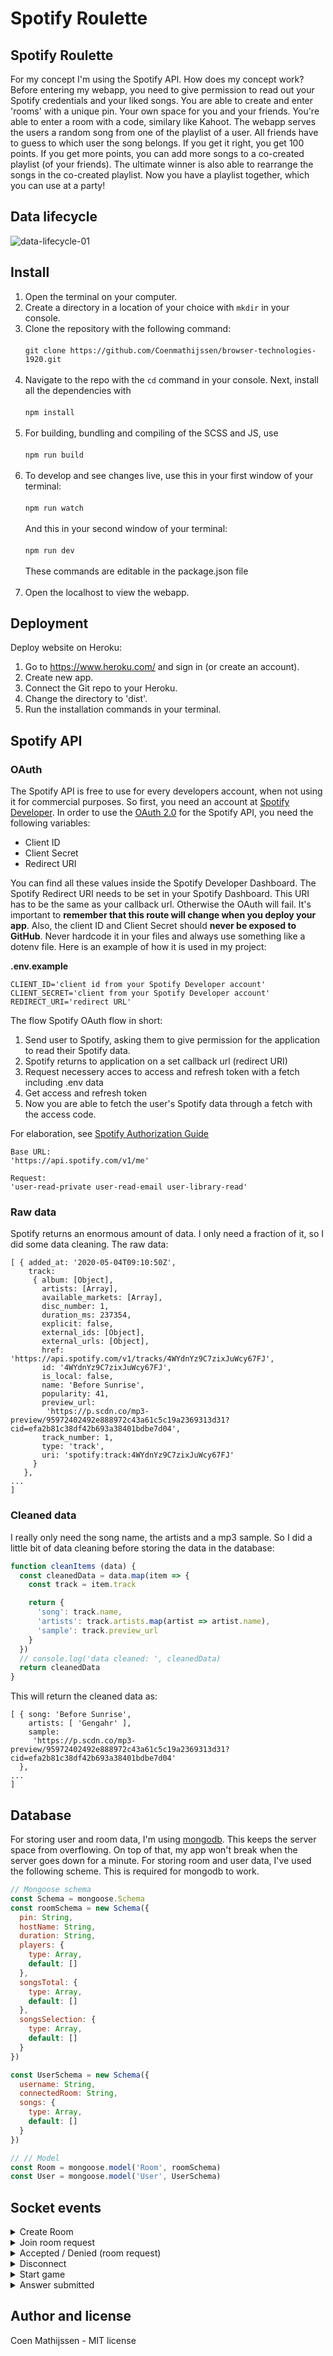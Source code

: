 # Spotify Roulette
## Spotify Roulette
For my concept I'm using the Spotify API. How does my concept work? Before entering my webapp, you need to give permission to read out your Spotify credentials and your liked songs. You are able to create and enter 'rooms' with a unique pin. Your own space for you and your friends. You're able to enter a room with a code, similary like Kahoot. The webapp serves the users a random song from one of the playlist of a user. All friends have to guess to which user the song belongs. If you get it right, you get 100 points. If you get more points, you can add more songs to a co-created playlist (of your friends). The ultimate winner is also able to rearrange the songs in the co-created playlist. Now you have a playlist together, which you can use at a party!

## Data lifecycle
![data-lifecycle-01](https://user-images.githubusercontent.com/43337909/79839837-641a8400-83b5-11ea-896f-4e9dbc155346.jpg)

## Install
1. Open the terminal on your computer.
2. Create a directory in a location of your choice with `mkdir` in your console.
3. Clone the repository with the following command:
<br></br>
`git clone https://github.com/Coenmathijssen/browser-technologies-1920.git`
<br></br>
4. Navigate to the repo with the `cd` command in your console. Next, install all the dependencies with 
<br></br>
`npm install`
<br></br>
5. For building, bundling and compiling of the SCSS and JS, use
<br></br>
`npm run build`
<br></br>
6. To develop and see changes live, use this in your first window of your terminal:
<br></br>
`npm run watch`
<br></br>
And this in your second window of your terminal:
<br></br>
`npm run dev`
<br></br>
These commands are editable in the package.json file
<br></br>
6. Open the localhost to view the webapp.

## Deployment
Deploy website on Heroku:
1. Go to https://www.heroku.com/ and sign in (or create an account).
2. Create new app.
3. Connect the Git repo to your Heroku.
4. Change the directory to 'dist'.
5. Run the installation commands in your terminal.

## Spotify API
### OAuth
The Spotify API is free to use for every developers account, when not using it for commercial purposes. So first, you need an account at [Spotify Developer](https://developer.spotify.com/dashboard/). In order to use the [OAuth 2.0](https://oauth.net/2/) for the Spotify API, you need the following variables:
- Client ID
- Client Secret
- Redirect URI

You can find all these values inside the Spotify Developer Dashboard. The Spotify Redirect URI needs to be set in your Spotify Dashboard. This URI has to be the same as your callback url. Otherwise the OAuth will fail. It's important to **remember that this route will change when you deploy your app**. Also, the client ID and Client Secret should **never be exposed to GitHub**. Never hardcode it in your files and always use something like a dotenv file. Here is an example of how it is used in my project:

**.env.example**

```
CLIENT_ID='client id from your Spotify Developer account'
CLIENT_SECRET='client from your Spotify Developer account'
REDIRECT_URI='redirect URL'
```

The flow Spotify OAuth flow in short:
1. Send user to Spotify, asking them to give permission for the application to read their Spotify data. 
2. Spotify returns to application on a set callback url (redirect URI)
2. Request necessery acces to access and refresh token with a fetch including .env data
3. Get access and refresh token
4. Now you are able to fetch the user's Spotify data through a fetch with the access code.

For elaboration, see [Spotify Authorization Guide](https://developer.spotify.com/documentation/general/guides/authorization-guide/)

```
Base URL:
'https://api.spotify.com/v1/me'

Request:
'user-read-private user-read-email user-library-read'
```

### Raw data
Spotify returns an enormous amount of data. I only need a fraction of it, so I did some data cleaning. The raw data:

```
[ { added_at: '2020-05-04T09:10:50Z',
    track:
     { album: [Object],
       artists: [Array],
       available_markets: [Array],
       disc_number: 1,
       duration_ms: 237354,
       explicit: false,
       external_ids: [Object],
       external_urls: [Object],
       href: 'https://api.spotify.com/v1/tracks/4WYdnYz9C7zixJuWcy67FJ',
       id: '4WYdnYz9C7zixJuWcy67FJ',
       is_local: false,
       name: 'Before Sunrise',
       popularity: 41,
       preview_url:
        'https://p.scdn.co/mp3-preview/95972402492e888972c43a61c5c19a2369313d31?cid=efa2b81c38df42b693a38401bdbe7d04',
       track_number: 1,
       type: 'track',
       uri: 'spotify:track:4WYdnYz9C7zixJuWcy67FJ'
     }
   },
...
]
```

### Cleaned data
I really only need the song name, the artists and a mp3 sample. So I did a little bit of data cleaning before storing the data in the database:

```javascript
function cleanItems (data) {
  const cleanedData = data.map(item => {
    const track = item.track

    return {
      'song': track.name,
      'artists': track.artists.map(artist => artist.name),
      'sample': track.preview_url
    }
  })
  // console.log('data cleaned: ', cleanedData)
  return cleanedData
}
```

This will return the cleaned data as:

```
[ { song: 'Before Sunrise',
    artists: [ 'Gengahr' ],
    sample:
     'https://p.scdn.co/mp3-preview/95972402492e888972c43a61c5c19a2369313d31?cid=efa2b81c38df42b693a38401bdbe7d04' 
  },
...
]
```

## Database 
For storing user and room data, I'm using [mongodb](https://www.mongodb.com/). This keeps the server space from overflowing. On top of that, my app won't break when the server goes down for a minute. For storing room and user data, I've used the following scheme. This is required for mongodb to work.

```javascript
// Mongoose schema
const Schema = mongoose.Schema
const roomSchema = new Schema({
  pin: String,
  hostName: String,
  duration: String,
  players: {
    type: Array,
    default: []
  },
  songsTotal: {
    type: Array,
    default: []
  },
  songsSelection: {
    type: Array,
    default: []
  }
})

const UserSchema = new Schema({
  username: String,
  connectedRoom: String,
  songs: {
    type: Array,
    default: []
  }
})

// // Model
const Room = mongoose.model('Room', roomSchema)
const User = mongoose.model('User', UserSchema)
```

## Socket events
<details>
<summary>
Create Room
</summary>
The user fills out his name and chooses the length of the game: 5min, 10min or 15min. A submit button is clicked, firing a `create room` event to the server. Here, a random pin is created. In this event, a new room and a new user is created and stored in the database. The created user gets added to the room. The pin of the room is set and a 'ready to play' button appears only for the host of the room. This gives the host the exclusive permission to start the game and not the other players.
    
**Client side**

```javascript
// Creating game
const createGameButton = document.getElementById('create-game')
createGameButton.addEventListener('click', () => {
  const playerName = document.getElementsByName('playerName')[0].value
  const duration = document.querySelector('input[name="duration"]:checked').value
  socket.emit('create room', {
    pin: null,
    hostName: playerName,
    duration: duration,
    players: [
      playerName
    ]
  })
})

// Add users in waiting room, game and scoreboard
socket.on('user joined', user => {
  // Add users in waiting room
  let playerList = document.getElementsByClassName('players')[0]
  playerList.innerHTML += `<p class="${user}">${user}</p>`

  // // Add users in game
  // let players = document.getElementsByClassName('players')[1]
  // players.innerHTML += `<p id="${user}" class="answer">${user}</p>`

  let scoreboard = document.getElementsByClassName('scoreboard')[0]
  scoreboard.innerHTML +=
  `<div class="scorecard score${user}">
    <p class="place place-${user}">01</p>
    <p class="name name-${user}">${user}</p>
    <p class="score" id="score-${user}"></p>
  </div>`
})

// Update counter of players ready
socket.on('increment', amount => {
  let playersReady = document.getElementById('players-ready')
  playersReady.textContent = amount
})
```

**Server side**

```javascript
socket.on('create room', data => {
    const roomPin = getRandomNumber(1000000)

    // Add username to every song object
    const cleanedDataWithName = addUsername(cleanedData, data.hostName)

    // Create new user
    const user = {
      username: data.hostName,
      connectedRoom: roomPin.toString(),
      songs: cleanedDataWithName
    }

    // Save new user to database
    const newUser = new User(user)
    console.log('new user: ', newUser)

    newUser.save(err => {
      if (err) {
        console.log('save failed: ', err)
      } else {
        console.log('user has been saved')
      }
    })

    // Create new room with right data
    const room = {
      pin: roomPin,
      hostName: data.hostName,
      duration: data.duration,
      players: [
        data.hostName
      ],
      songsTotal: cleanedDataWithName
    }

    // Save new room to database
    const newRoom = new Room(room)

    newRoom.save(err => {
      if (err) {
        console.log('save failed: ', err)
      } else {
        console.log('room has been saved')
      }
    })

    // Set username of socket
    socket.username = data.hostName
    socket.room = roomPin
    console.log(socket.room)

    // Let user who created room join it
    socket.join(roomPin)

    // Let play button appear for the one who created the room
    socket.emit('play button appear')

    // Set the right room pin in waiting room
    io.in(roomPin).emit('set pin', roomPin)

    // Add user to waiting room
    io.in(roomPin).emit('user joined', data.hostName)

    // Increase amount of players ready by 1
    socket.emit('increment', 1)
  })
```
</details>

<details>
<summary>
Join room request
</summary>
Here, a user fills in his name and the required game pin. On the submit button, a 'join room request' is fired to the server. The server reads out the data passed through the socket event. Then, the server checks if the room exists, if the room isn't full (max 10 players). If everything checks out, a new user is created and stored in the database. The user is added to the room and the waiting room is updated visually.
    
**client side**

```javascript
// Join game
const joinGameButton = document.getElementById('join-game')
joinGameButton.addEventListener('click', () => {
  console.log('working client')
  const playerName = document.getElementsByName('playerName')[1].value
  const pin = document.getElementsByName('groupName')[0].value

  socket.emit('join room request', {
    pin: pin,
    playerName: playerName
  })
})

// Add users in waiting room, game and scoreboard
socket.on('user joined', user => {
  // Add users in waiting room
  let playerList = document.getElementsByClassName('players')[0]
  playerList.innerHTML += `<p class="${user}">${user}</p>`

  // // Add users in game
  // let players = document.getElementsByClassName('players')[1]
  // players.innerHTML += `<p id="${user}" class="answer">${user}</p>`

  let scoreboard = document.getElementsByClassName('scoreboard')[0]
  scoreboard.innerHTML +=
  `<div class="scorecard score${user}">
    <p class="place place-${user}">01</p>
    <p class="name name-${user}">${user}</p>
    <p class="score" id="score-${user}"></p>
  </div>`
})

// Update counter of players ready
socket.on('increment', amount => {
  let playersReady = document.getElementById('players-ready')
  playersReady.textContent = amount
})
```

**server side**

```javascript
socket.on('join room request', data => {
    // Convert entered user pin to number
    const roomPin = data.pin

    // Find the right room
    Room.findOne({ pin: roomPin }, (err, foundRoom) => {
      if (err) {
        console.log('not found', err)
        socket.emit('denied', roomPin)
      } else {
        if (!foundRoom) {
          // If the room doesn't exist, send error
          console.log('User not found in database')
          socket.emit('denied', `The entered pin of ${roomPin} is not valid, please try again`)
          return
        }

        // Set username of socket
        socket.username = data.playerName

        // Room is not full and player can enter
        if (foundRoom.players.length < 10) {
          // Add username to song object
          const cleanedDataWithName = addUsername(cleanedData, data.playerName)

          // Create new user
          const user = {
            username: data.playerName,
            connectedRoom: roomPin,
            songs: cleanedDataWithName
          }

          // Save new user to database
          const newUser = new User(user)
          console.log(newUser)

          newUser.save(err => {
            if (err) {
              console.log('save failed: ', err)
            } else {
              console.log('user has been saved')
            }
          })

          // Save user in room
          foundRoom.players.push(data.playerName)

          // Save songs of users in room
          cleanedDataWithName.forEach(song => {
            foundRoom.songsTotal.push(song)
          })

          // Save editted room to databse
          foundRoom.save((err, updatedRoom) => {
            if (err) {
              console.log('failed to save room', err)
            }
          })

          // Let the user also show the users who joined before him
          foundRoom.players.forEach(player => {
            if (player !== data.playerName) {
              socket.emit('user joined', player)
            }
          })

          // Let user join room
          socket.join(roomPin)
          io.in(roomPin).emit('set pin', roomPin)
          socket.emit('accepted')

          // Set the roomPin for user
          io.in(roomPin).emit('set pin', roomPin)

          // Add user in the waiting room (visually)
          io.in(roomPin).emit('user joined', data.playerName)
          io.in(roomPin).emit('increment', foundRoom.players.length)
        } else {
          // If the room is full, send error
          console.log('Room is full')
          socket.emit('denied', `The room with pin ${roomPin} is full, try again in a bit`)
        }
      }
    })
  })
```
</details>

<details>
<summary>
Accepted / Denied (room request)
</summary>
If the room is not full and the pin is valid, the client gets sent an 'accepted'. On this socket event, the waiting room appears. If it doesn't check out, the client gets sent an 'denied'. On this socket event, an alert is shown with the reason why they didn't get through.
    
**client side**

```javascript
socket.on('accepted', roomPin => {
  joinGame.classList.remove('visible')
  waitingRoom.classList.add('visible')
})

socket.on('denied', message => {
  window.alert(message)
})
```
</details>

<details>
<summary>
Disconnect
</summary>
When a user disconnects, a lot needs to happen server side. First I check if the socket is connected to any room with the help of the database. If so, I need to filter out the songs which came from that user. Next, I delete the player from the room players list. If the player list is now empty (socket was the last player), I delete the whole room from the database. At last, I delete the user from the database. 
    
**server side**

```javascript 
socket.on('disconnect', () => {
    // Check if user is connected to any room
    User.findOne({ username: socket.username, connectedRoom: { $exists: true, $ne: null } }, (err, foundUser) => {
      console.log(foundUser)
      if (err) {
        console.log('not found', err)
      } else {
        if (foundUser !== null) {
          // Find the right room through the user
          Room.findOne({ pin: foundUser.connectedRoom }, (err, foundRoom) => {
            if (err) {
              console.log('not found', err)
            } else {
              if (foundRoom.players) {
                // Delete player from room player song array
                foundRoom.players = foundRoom.players.filter(player => {
                  return player !== socket.username
                })

                // Delete player songs from room song array
                foundRoom.songsTotal = foundRoom.songsTotal.filter(song => {
                  if (song.username !== socket.username) {
                    return song
                  }
                })

                // Update db
                foundRoom.save((err, updatedObject) => {
                  if (err) {
                    console.log('failed to update room', err)
                  }
                })
                // Delete room if no players are in it
              } if (foundRoom.players.length === 0) {
                Room.findOneAndDelete(foundRoom)
                console.log('room deleted')
              }

              // Update waiting room visually for all sockets
              io.in(foundRoom.pin).emit('user left', socket.username)
              io.in(foundRoom.pin).emit('increment', foundRoom.players.length)
            }
          })
        }
      }
    })

    User.findOneAndDelete({username: socket.username})
  })
```
</details>

<details>
<summary>
Start game
</summary>
When the host clicks the play button, the 'start game' event is fired. The server now needs to find the right room in the database. In this room, the duplicate songs are filtered out. Then, a x amount of random songs get picked. This amount depends on the length of the game, set by the host. The game starts and the songs get sent to the client one by one, with a delay.
    
**Client side**

```javascript
// Start game
socket.on('starting', () => {
  document.getElementById('ready-to-play').classList.remove('visible')
  waitingRoom.classList.remove('visible')
  guess.classList.add('visible')
})

socket.on('game commands', song => {
  if (song !== undefined) {
    // Insert song and artist name
    const songMeta = document.getElementsByClassName('song-meta')[0]
    songMeta.innerHTML = `
      <h1>${song.song}</h1>
      <h2>${song.artists[0]}</h2>
    `

    // Insert audio
    const audio = document.getElementById('audio')
    audio.innerHTML = `<audio id="audio-play" src="${song.sample}"></audio>`
    document.getElementById('audio-play').play()
  }

  // Trigger timer
  const timer = document.getElementsByClassName('bar-over')[0]
  timer.classList.add('visible')
  timer.style.transition = 'all 10s linear'
  timer.style.width = '0px'

  // Update right anwser visually
  if (song.username !== undefined) {
    document.getElementById('answer-user').innerHTML = song.username
  }
  // Pause song after 10 seconds
  setTimeout(() => {
    document.getElementById('audio-play').pause()
  },
  10000)

  // Render the score page
  setTimeout(() => {
    guess.classList.remove('visible')
    timer.classList.remove('visible')
    score.classList.add('visible')

    // Reset timer
    timer.style.transition = 'all 0s linear'
    timer.style.width = 'calc(100% - 10px)'
  },
  10001)

  // Render the guess page again
  setTimeout(() => {
    score.classList.remove('visible')
    guess.classList.add('visible')
  },
  15001)

  // Enable users to click on a answer again
  answers.forEach(function (answer) {
    answer.addEventListener('click', submitAnswer)
  })
})
```

**Server side**

```javascript
socket.on('start game', () => {
    // Check if user is connected to any room
    User.findOne({ username: socket.username, connectedRoom: { $exists: true, $ne: null } }, (err, foundUser) => {
      if (err) {
        console.log(err)
      } else {
        if (foundUser !== null) {
          // Find the right room through the user
          Room.findOne({ pin: foundUser.connectedRoom }, (err, foundRoom) => {
            if (err) {
              console.log('not found', err)
            } else {
              // filter out duplicate songs
              const noDuplicateSongs = filterDuplicates(foundRoom.songsTotal)

              // Determine amount of used songs for game, according to duration
              if (foundRoom.duration === '5min') {
                foundRoom.songsSelection = randomSongPick(noDuplicateSongs, 9)
              } else if (foundRoom.duration === '10min') {
                foundRoom.songsSelection = randomSongPick(noDuplicateSongs, 18)
              } else if (foundRoom.duration === '15min') {
                foundRoom.songsSelection = randomSongPick(noDuplicateSongs, 27)
              }

              // Update db
              foundRoom.save((err, updatedObject) => {
                if (err) {
                  console.log('failed to update room', err)
                }
              })
            }
            // Add players to guess room
            io.in(foundUser.connectedRoom).emit('add players', foundRoom.players)
            socket.emit('add players', foundRoom.players)

            // START GAME
            gameStart(foundRoom)
          })
          io.in(foundUser.connectedRoom).emit('starting')
        }
      }
    })
  })
  
  // Pick random items out of array
function randomSongPick (array, amount) {
  return array
    .map(x => ({ x, r: Math.random() }))
    .sort((a, b) => a.r - b.r)
    .map(a => a.x)
    .slice(0, amount)
}

function filterDuplicates (songs) {
  const unique = songs.filter((elem, index, self) => self.findIndex((t) => {
    // https://stackoverflow.com/questions/36032179/remove-duplicates-in-an-object-array-javascript
    return (t.song === elem.song)
  }) === index)

  return unique
}

function gameStart (room) {
  io.in(room.pin).emit('game commands')

  // Wait 10 seconds with every iteration
  const interval = 15000
  room.songsSelection.forEach(function (song, index) {
    setTimeout(() => {
      io.in(room.pin).emit('game commands', song)
      io.in(room.pin).emit('update answer', song.username)
    }, index * interval)
  })
}
```
</details>

<details>
<summary>
Answer submitted
</summary>
I have an eventListener on every possible answer. These anwser have an unique id with the name of the player. This gets sent to the server. I check if the answer is correct. Then I update the score and sent an 'update score' event back to the server. On this 'update score' event in the client. I sort the player with the highest score to the lowest score. Next, I update the scoreboard.
    
**client side**

```javascript
socket.on('update score', (user, score) => {
  console.log(user)
  console.log(document.getElementById(`score-${user}`))
  document.getElementById(`score-${user}`).textContent = score

  moveUsersInScoreboard()
})

function moveUsersInScoreboard () {
  // Add all connected players to the guess room
  const scores = document.getElementsByClassName('score')

  // https://stackoverflow.com/questions/282670/easiest-way-to-sort-dom-nodes
  // Sort innerHTML from high to low (score)
  const sorted = []
  for (var i in scores) {
    if (scores[i].nodeType === 1) { // get rid of the whitespace text nodes
      sorted.push(scores[i])
    }
  }

  sorted.sort((a, b) => {
    return a.innerHTML === b.innerHTML
      ? 0
      : (a.innerHTML < b.innerHTML ? 1 : -1)
  })

  // Remove 'score-' in id
  const sortedNames = sorted.map(item => {
    let id = item.id
    id = id.replace('score-', '')
    return id
  })

  let scoreboard = document.getElementsByClassName('scoreboard')[0]
  scoreboard.innerHTML = ''

  sortedNames.forEach((item, i) => {
    let place = i + 1
    let score = sorted[i].innerHTML
    score = score.toString()
    console.log('item: ', score)

    scoreboard.innerHTML +=
    `<div class="scorecard score${item}">
      <p class="place place-${item}">0${place}</p>
      <p class="name name-${item}">${item}</p>
      <p class="score" id="score-${item}">${score}</p>
    </div>`
  })
}
```

**server side**

```javascript
let songsPassed = 0
let score = 0

socket.on('answer submitted', answer => {
    User.findOne({ username: socket.username, connectedRoom: { $exists: true, $ne: null } }, (err, foundUser) => {
      if (err) {
        console.log(err)
      } else {
        if (foundUser !== null) {
          // Find the right room through the user
          Room.findOne({ pin: foundUser.connectedRoom }, (err, foundRoom) => {
            if (err) {
              console.log('not found', err)
            } else {
              // Check if anwser is correct
              if (answer === foundRoom.songsSelection[songsPassed].username) {
                score = score + 100
                // User got it right, update anwser
                io.in(foundUser.connectedRoom).emit('update score', foundUser.username, score)
                songsPassed++
              } else {
                // User got it wrong, update anwser
                io.in(foundUser.connectedRoom).emit('update score', foundUser.username, score)
                songsPassed++
              }
            }
          })
        }
      }
    })
  })
```
</details>

## Author and license
Coen Mathijssen - MIT license
